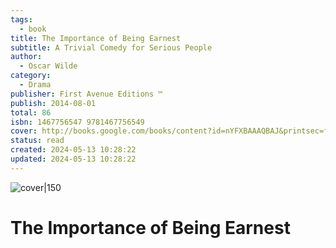 ```yaml
---
tags:
  - book
title: The Importance of Being Earnest
subtitle: A Trivial Comedy for Serious People
author:
  - Oscar Wilde
category:
  - Drama
publisher: First Avenue Editions ™
publish: 2014-08-01
total: 86
isbn: 1467756547 9781467756549
cover: http://books.google.com/books/content?id=nYFXBAAAQBAJ&printsec=frontcover&img=1&zoom=1&edge=curl&source=gbs_api
status: read
created: 2024-05-13 10:28:22
updated: 2024-05-13 10:28:22
---
```


![cover|150](http://books.google.com/books/content?id=nYFXBAAAQBAJ&printsec=frontcover&img=1&zoom=1&edge=curl&source=gbs_api)
# The Importance of Being Earnest